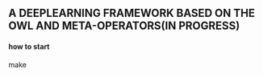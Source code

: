 ## A DEEPLEARNING FRAMEWORK BASED ON THE OWL AND META-OPERATORS(IN PROGRESS)
#### how to start 
make 
